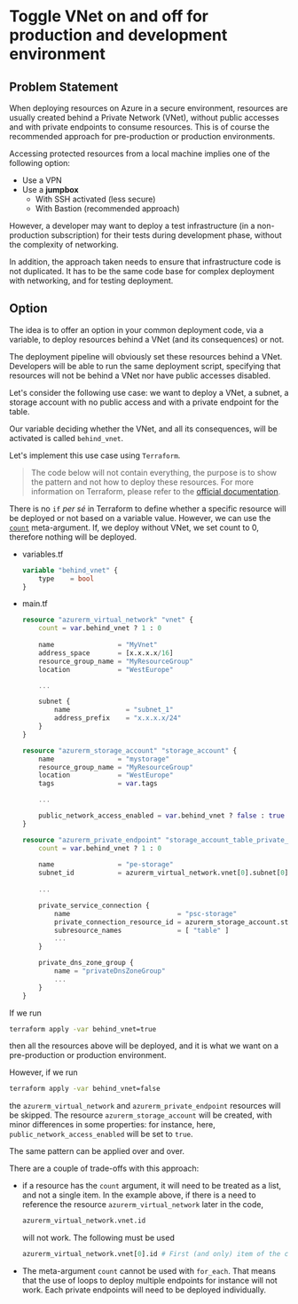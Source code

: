 # Toggle VNet on and off for production and development environment

## Problem Statement

When deploying resources on Azure in a secure environment, resources are usually created behind a Private Network (VNet), without public accesses and with private endpoints to consume resources. This is of course the recommended approach for pre-production or production environments.

Accessing protected resources from a local machine implies one of the following option:

- Use a VPN
- Use a **jumpbox**
    - With SSH activated (less secure)
    - With Bastion (recommended approach)

However, a developer may want to deploy a test infrastructure (in a non-production subscription) for their tests during development phase, without the complexity of networking.

In addition, the approach taken needs to ensure that infrastructure code is not duplicated. It has to be the same code base for complex deployment with networking, and for testing deployment.

## Option

The idea is to offer an option in your common deployment code, via a variable, to deploy resources behind a VNet (and its consequences) or not.

The deployment pipeline will obviously set these resources behind a VNet. Developers will be able to run the same deployment script, specifying that resources will not be behind a VNet nor have public accesses disabled.

Let's consider the following use case: we want to deploy a VNet, a subnet, a storage account with no public access and with a private endpoint for the table.

Our variable deciding whether the VNet, and all its consequences, will be activated is called `behind_vnet`.

Let's implement this use case using `Terraform`.

>  The code below will not contain everything, the purpose is to show the pattern and not how to deploy these resources. For more information on Terraform, please refer to the [official documentation](https://registry.terraform.io/providers/hashicorp/azurerm/latest/docs).

There is no `if` *per sé* in Terraform to define whether a specific resource will be deployed or not based on a variable value. However, we can use the [`count`](https://developer.hashicorp.com/terraform/language/meta-arguments/count) meta-argument. If, we deploy without VNet, we set count to 0, therefore nothing will be deployed.

- variables.tf

    ```terraform
    variable "behind_vnet" {
        type    = bool
    }
    ```

- main.tf

    ```terraform
    resource "azurerm_virtual_network" "vnet" {
        count = var.behind_vnet ? 1 : 0
        
        name                = "MyVnet"
        address_space       = [x.x.x.x/16]
        resource_group_name = "MyResourceGroup"
        location            = "WestEurope"

        ...

        subnet {
            name              = "subnet_1"
            address_prefix    = "x.x.x.x/24"
        }
    }

    resource "azurerm_storage_account" "storage_account" {
        name                = "mystorage"
        resource_group_name = "MyResourceGroup"
        location            = "WestEurope"
        tags                = var.tags

        ...

        public_network_access_enabled = var.behind_vnet ? false : true
    }

    resource "azurerm_private_endpoint" "storage_account_table_private_endpoint" {
        count = var.behind_vnet ? 1 : 0
        
        name                = "pe-storage"
        subnet_id           = azurerm_virtual_network.vnet[0].subnet[0].id
        
        ...

        private_service_connection {
            name                           = "psc-storage"
            private_connection_resource_id = azurerm_storage_account.storage_account.id
            subresource_names              = [ "table" ]
            ...
        }

        private_dns_zone_group {
            name = "privateDnsZoneGroup"
            ...
        }
    }
    ```

If we run

```bash
terraform apply -var behind_vnet=true
```

then all the resources above will be deployed, and it is what we want on a pre-production or production environment.

However, if we run

```bash
terraform apply -var behind_vnet=false
```

the `azurerm_virtual_network` and `azurerm_private_endpoint` resources will be skipped. The resource `azurerm_storage_account` will be created, with minor differences in some properties: for instance, here, `public_network_access_enabled` will be set to `true`.

The same pattern can be applied over and over.

There are a couple of trade-offs with this approach:

- if a resource has the `count` argument, it will need to be treated as a list, and not a single item. In the example above, if there is a need to reference the resource `azurerm_virtual_network` later in the code,

    ```terraform
    azurerm_virtual_network.vnet.id
    ```

    will not work. The following must be used

    ```terraform
    azurerm_virtual_network.vnet[0].id # First (and only) item of the collection
    ```

- The meta-argument `count` cannot be used with `for_each`. That means that the use of loops to deploy multiple endpoints for instance will not work. Each private endpoints will need to be deployed individually.

